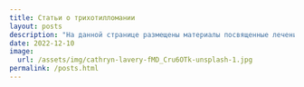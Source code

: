 ```yaml
---
title: Статьи о трихотилломании
layout: posts
description: "На данной странице размещены материалы посвященные лечению трихотилломании"
date: 2022-12-10
image:
  url: /assets/img/cathryn-lavery-fMD_Cru6OTk-unsplash-1.jpg
permalink: /posts.html
---
```

